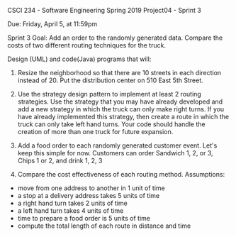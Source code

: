 CSCI 234 - Software Engineering
Spring 2019
Project04 - Sprint 3

Due: Friday, April 5, at 11:59pm

Sprint 3 Goal: Add an order to the randomly generated data. Compare the costs of two different routing techniques for the truck.

Design (UML) and code(Java) programs that will: 

1. Resize the neighborhood so that there are 10 streets in each direction instead of 20. Put the distribution center on 510 East 5th Street.

2. Use the strategy design pattern to implement at least 2 routing strategies. Use the strategy that you may have already developed and add a new strategy in which the truck can only make right turns. If you have already implemented this strategy, then create a route in which the truck can only take left hand turns. Your code should handle the creation of more than one truck for future expansion.

3. Add a food order to each randomly generated customer event. Let's keep this simple for now. Customers can order Sandwich 1, 2, or 3, Chips 1 or 2, and drink 1, 2, 3

4. Compare the cost effectiveness of each routing method. Assumptions:
- move from one address to another in 1 unit of time
- a stop at a delivery address takes 5 units of time
- a right hand turn takes 2 units of time
- a left hand turn takes 4 units of time
- time to prepare a food order is 5 units of time
- compute the total length of each route in distance and time